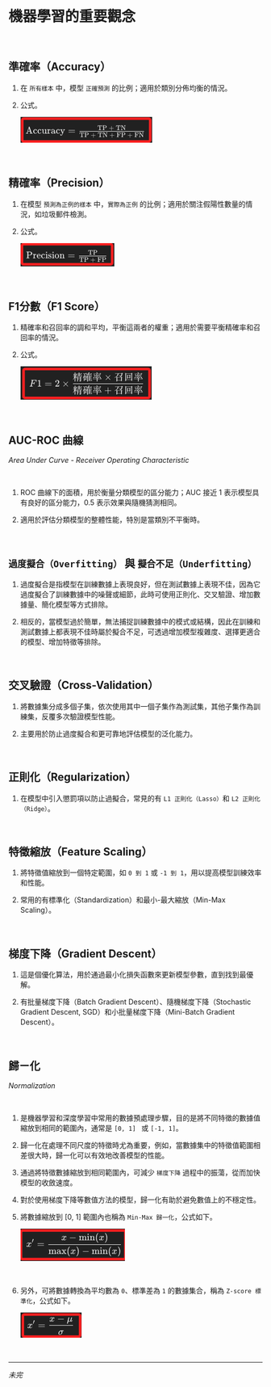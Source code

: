 # 機器學習的重要觀念

<br>

## 準確率（Accuracy）

1. 在 `所有樣本` 中，模型 `正確預測` 的比例；適用於類別分佈均衡的情況。

2. 公式。

    ![](images/img_28.png)

<br>

## 精確率（Precision）

1. 在模型 `預測為正例的樣本` 中，`實際為正例` 的比例；適用於關注假陽性數量的情況，如垃圾郵件檢測。

2. 公式。

    ![](images/img_29.png)

<br>

## F1分數（F1 Score）

1. 精確率和召回率的調和平均，平衡這兩者的權重；適用於需要平衡精確率和召回率的情況。

2. 公式。

    ![](images/img_30.png)

<br>

## AUC-ROC 曲線

_Area Under Curve - Receiver Operating Characteristic_

<br>

1. ROC 曲線下的面積，用於衡量分類模型的區分能力；AUC 接近 1 表示模型具有良好的區分能力，0.5 表示效果與隨機猜測相同。

2. 適用於評估分類模型的整體性能，特別是當類別不平衡時。

<br>

## `過度擬合（Overfitting）` 與 `擬合不足（Underfitting）`

1. 過度擬合是指模型在訓練數據上表現良好，但在測試數據上表現不佳，因為它過度擬合了訓練數據中的噪聲或細節，此時可使用正則化、交叉驗證、增加數據量、簡化模型等方式排除。

2. 相反的，當模型過於簡單，無法捕捉訓練數據中的模式或結構，因此在訓練和測試數據上都表現不佳時屬於擬合不足，可透過增加模型複雜度、選擇更適合的模型、增加特徵等排除。

<br>

## 交叉驗證（Cross-Validation）

1. 將數據集分成多個子集，依次使用其中一個子集作為測試集，其他子集作為訓練集，反覆多次驗證模型性能。

2. 主要用於防止過度擬合和更可靠地評估模型的泛化能力。

<br>

## 正則化（Regularization）

1. 在模型中引入懲罰項以防止過擬合，常見的有 `L1 正則化（Lasso）`和 `L2 正則化（Ridge）`。

<br>

## 特徵縮放（Feature Scaling）

1. 將特徵值縮放到一個特定範圍，如 `0 到 1` 或 `-1 到 1`，用以提高模型訓練效率和性能。

2. 常用的有標準化（Standardization）和最小-最大縮放（Min-Max Scaling）。

<br>

## 梯度下降（Gradient Descent）

1. 這是個優化算法，用於通過最小化損失函數來更新模型參數，直到找到最優解。

2. 有批量梯度下降（Batch Gradient Descent）、隨機梯度下降（Stochastic Gradient Descent, SGD）和小批量梯度下降（Mini-Batch Gradient Descent）。

<br>

## 歸ㄧ化

_Normalization_

<br>

1. 是機器學習和深度學習中常用的數據預處理步驟，目的是將不同特徵的數據值縮放到相同的範圍內，通常是 `[0, 1] ` 或 `[-1, 1]`。

2. 歸一化在處理不同尺度的特徵時尤為重要，例如，當數據集中的特徵值範圍相差很大時，歸一化可以有效地改善模型的性能。

3. 通過將特徵數據縮放到相同範圍內，可減少 `梯度下降` 過程中的振蕩，從而加快模型的收斂速度。

4. 對於使用梯度下降等數值方法的模型，歸一化有助於避免數值上的不穩定性。

5. 將數據縮放到 [0, 1] 範圍內也稱為 `Min-Max 歸一化`，公式如下。

    ![](images/img_118.png)

<br>

6. 另外，可將數據轉換為平均數為 `0`、標準差為 `1` 的數據集合，稱為 `Z-score 標準化`，公式如下。

    ![](images/img_119.png)

<br>

___

_未完_